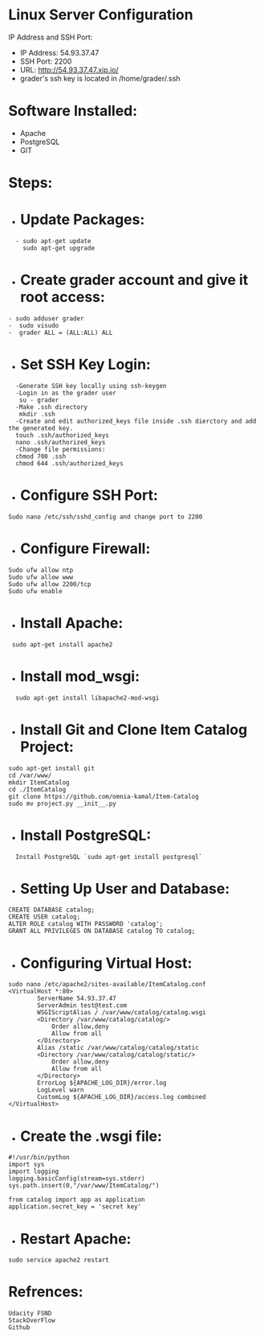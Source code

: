 # Linux Server Configuration

IP Address and SSH Port:

  - IP Address: 54.93.37.47
  - SSH Port: 2200
  - URL: http://54.93.37.47.xip.io/
  - grader's ssh key is located in /home/grader/.ssh

# Software Installed:

  - Apache
  - PostgreSQL
  - GIT


# Steps:
  - # Update Packages:
```
  - sudo apt-get update 
    sudo apt-get upgrade
```
  - # Create grader account and give it root access:
  ```
  - sudo adduser grader
  -  sudo visudo
  -  grader ALL = (ALL:ALL) ALL
  ```
  -  # Set SSH Key Login:
  ```
    -Generate SSH key locally using ssh-keygen
    -Login in as the grader user 
     su - grader
    -Make .ssh directory
     mkdir .ssh
    -Create and edit authorized_keys file inside .ssh dierctory and add the generated key.
    touch .ssh/authorized_keys
    nano .ssh/authorized_keys
    -Change file permissions:
    chmod 700 .ssh
    chmod 644 .ssh/authorized_keys
```
  -  # Configure SSH Port:
  ```
  Sudo nano /etc/ssh/sshd_config and change port to 2200
```

  -  # Configure Firewall:
  ```
  Sudo ufw allow ntp
  Sudo ufw allow www
  Sudo ufw allow 2200/tcp
  Sudo ufw enable
```
 -  # Install Apache:
 ```
  sudo apt-get install apache2
```
 -  # Install mod_wsgi:
```
  sudo apt-get install libapache2-mod-wsgi
```  
 -  # Install Git and Clone Item Catalog Project:
 ```
 sudo apt-get install git
 cd /var/www/
 mkdir ItemCatalog
 cd ./ItemCatalog
 git clone https://github.com/omnia-kamal/Item-Catalog
 sudo mv project.py __init__.py
 ```
 -  # Install PostgreSQL:
```
  Install PostgreSQL `sudo apt-get install postgresql`
```
 -  # Setting Up User and Database:
 ```
 CREATE DATABASE catalog;
 CREATE USER catalog;
 ALTER ROLE catalog WITH PASSWORD 'catalog';
 GRANT ALL PRIVILEGES ON DATABASE catalog TO catalog;
 ```
  -  # Configuring Virtual Host:
```
sudo nano /etc/apache2/sites-available/ItemCatalog.conf
<VirtualHost *:80>
		ServerName 54.93.37.47
		ServerAdmin test@test.com
		WSGIScriptAlias / /var/www/catalog/catalog.wsgi
		<Directory /var/www/catalog/catalog/>
			Order allow,deny
			Allow from all
		</Directory>
		Alias /static /var/www/catalog/catalog/static
		<Directory /var/www/catalog/catalog/static/>
			Order allow,deny
			Allow from all
		</Directory>
		ErrorLog ${APACHE_LOG_DIR}/error.log
		LogLevel warn
		CustomLog ${APACHE_LOG_DIR}/access.log combined
</VirtualHost>

```

  -  # Create the .wsgi file:
```
#!/usr/bin/python
import sys
import logging
logging.basicConfig(stream=sys.stderr)
sys.path.insert(0,"/var/www/ItemCatalog/")

from catalog import app as application
application.secret_key = 'secret key'
```
  -  # Restart Apache:
```
sudo service apache2 restart 
```


# Refrences:
```
Udacity FSND
StackOverFlow
Github
